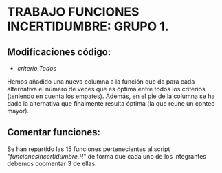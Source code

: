 # TRABAJO FUNCIONES INCERTIDUMBRE: GRUPO 1.
 
 ## Modificaciones código:
 
 * *criterio.Todos*
 
Hemos añadido una nueva columna a la función que da para cada alternativa el número de veces que es óptima entre todos los criterios (teniendo en cuenta los empates). Además, en el pie de la columna se ha dado la alternativa que finalmente resulta óptima (la que reune un conteo mayor).
 
 ## Comentar funciones:
 
 Se han repartido las 15 funciones pertenecientes al script *"funcionesincertidumbre.R"* de forma que cada uno de los integrantes debemos coomentar 3 de ellas.

